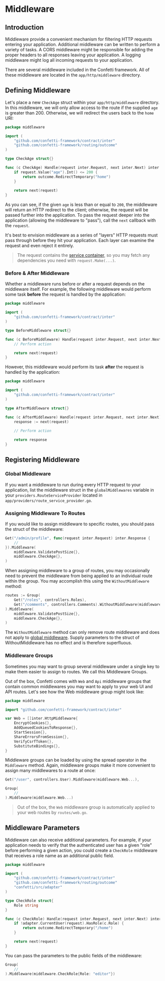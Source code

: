 # Middleware

## Introduction

Middleware provide a convenient mechanism for filtering HTTP requests entering your application. Additional middleware
can be written to perform a variety of tasks. A CORS middleware might be responsible for adding the proper headers to
all responses leaving your application. A logging middleware might log all incoming requests to your application.

There are several middleware included in the Confetti framework. All of these middleware are located in
the `app/http/middleware` directory.

## Defining Middleware

Let's place a new `CheckAge` struct within your `app/http/middleware` directory. In this middleware, we will only allow access to the route if the supplied `age` is greater than 200. Otherwise, we will redirect the users back to the `home` URI:

``` go
package middleware

import (
    "github.com/confetti-framework/contract/inter"
    "github.com/confetti-framework/routing/outcome"
)

type CheckAge struct{}

func (c CheckAge) Handle(request inter.Request, next inter.Next) inter.Response {
    if request.Value("age").Int() <= 200 {
        return outcome.RedirectTemporary("home")
    }
    
    return next(request)
}
```

As you can see, if the given `age` is less than or equal to `200`, the middleware will return an HTTP redirect to the client; otherwise, the request will be passed further into the application. To pass the request deeper into the application (allowing the middleware to "pass"), call the `next` callback with the `request`.

It's best to envision middleware as a series of "layers" HTTP requests must pass through before they hit your application. Each layer can examine the request and even reject it entirely.

> The request contains the [service container](../architecture-concepts/container), so you may fetch any dependencies you need with `request.Make(...)`.

### Before & After Middleware

Whether a middleware runs before or after a request depends on the middleware itself. For example, the following middleware would perform some task **before** the request is handled by the application:

``` go
package middleware

import (
    "github.com/confetti-framework/contract/inter"
)

type BeforeMiddleware struct{}

func (c BeforeMiddleware) Handle(request inter.Request, next inter.Next) inter.Response {
    // Perform action

    return next(request)
}
```

However, this middleware would perform its task **after** the request is handled by the application:

``` go
package middleware

import (
    "github.com/confetti-framework/contract/inter"
)

type AfterMiddleware struct{}

func (c AfterMiddleware) Handle(request inter.Request, next inter.Next) inter.Response {
    response := next(request)
    
    // Perform action

    return response
}
```

## Registering Middleware

### Global Middleware

If you want a middleware to run during every HTTP request to your application, list the middleware struct in
the `globalMiddlewares` variable in your `providers.RouteServiceProvider` located
in `app/providers/route_service_provider.go`.

### Assigning Middleware To Routes

If you would like to assign middleware to specific routes, you should pass the struct of the middleware:

``` go
Get("/admin/profile", func(request inter.Request) inter.Response {
    //
}).Middleware(
    middleware.ValidatePostSize{},
    middleware.CheckAge{},
)
```

When assigning middleware to a group of routes, you may occasionally need to prevent the middleware from being applied to an individual route within the group. You may accomplish this using the `WithoutMiddleware` method:

``` go {3}
routes := Group(
    Get("/roles", controllers.Roles),
    Get("/comments", controllers.Comments).WithoutMiddleware(middleware.CheckAge{}),
).Middleware(
    middleware.ValidatePostSize{},
    middleware.CheckAge{},
)
```

The `WithoutMiddleware` method can only remove route middleware and does not apply to [global middleware](#global-middleware). Supply parameters to the struct of WithoutMiddleware has no effect and is therefore superfluous.

### Middleware Groups

Sometimes you may want to group several middleware under a single key to make them easier to assign to routes. We call this Middleware Groups.

Out of the box, Confetti comes with `Web` and `Api` middleware groups that contain common middlewares you may want to apply to your web UI and API routes. Let's see how the Web middleware group might look like:

``` go 
package middleware

import "github.com/confetti-framework/contract/inter"

var Web = []inter.HttpMiddleware{
    EncryptCookies{},
    AddQueuedCookiesToResponse{},
    StartSession{},
    ShareErrorsFromSession{},
    VerifyCsrfToken{},
    SubstituteBindings{},
}
```

Middleware groups can be loaded by using the spread operator in the `Middleware` method. Again, middleware groups make it more convenient to assign many middlewares to a route at once:

``` go
Get("/user", controllers.User).Middleware(middleware.Web...),

Group(
    //
).Middleware(middleware.Web...)
```

> Out of the box, the `Web` middleware group is automatically applied to your web routes by `routes/web.go`.

## Middleware Parameters

Middleware can also receive additional parameters. For example, if your application needs to verify that the authenticated user has a given "role" before performing a given action, you could create a `CheckRole` middleware that receives a role name as an additional public field.

``` go
package middleware

import (
    "github.com/confetti-framework/contract/inter"
    "github.com/confetti-framework/routing/outcome"
    "confetti/src/adapter"
)

type CheckRole struct{
    Role string
}

func (c CheckRole) Handle(request inter.Request, next inter.Next) inter.Response {
    if !adapter.CurrentUser(request).HasRole(c.Role) {
        return outcome.RedirectTemporary("/home")
    }

    return next(request)
}
```

You can pass the parameters to the public fields of the middleware:

``` go
Group(
    //
).Middleware(middleware.CheckRole{Role: "editor"})
```
